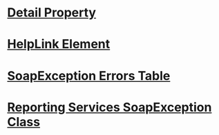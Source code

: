 # [Detail Property](detail-property.md)
# [HelpLink Element](helplink-element.md)
# [SoapException Errors Table](soapexception-errors-table.md)
# [Reporting Services SoapException Class](reporting-services-soapexception-class.md)
